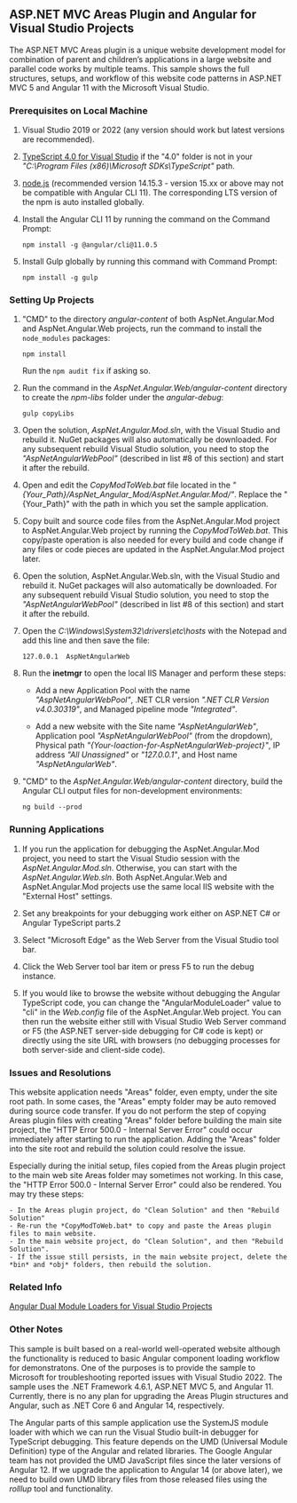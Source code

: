 ## ASP.NET MVC Areas Plugin and Angular for Visual Studio Projects

The ASP.NET MVC Areas plugin is a unique website development model for combination of parent and children’s applications in a large website and parallel code works by multiple teams. This sample shows the full structures, setups, and workflow of this website code patterns in ASP.NET MVC 5 and Angular 11 with the Microsoft Visual Studio.

### Prerequisites on Local Machine

1. Visual Studio 2019 or 2022 (any version should work but latest versions are recommended).

2. [TypeScript 4.0 for Visual Studio](https://marketplace.visualstudio.com/items?itemName=TypeScriptTeam.typescript-40) if the "4.0" folder is not in your *"C:\Program Files (x86)\Microsoft SDKs\TypeScript\"* path.

3. [node.js](https://nodejs.org/en/) (recommended version 14.15.3 - version 15.xx or above may not be compatible with Angular CLI 11). The corresponding LTS version of the npm is auto installed globally.

4. Install the Angular CLI 11 by running the command on the Command Prompt:
 
    `npm install -g @angular/cli@11.0.5`

5. Install Gulp globally by running this command with Command Prompt:
 
    `npm install -g gulp`

### Setting Up Projects

1. "CMD" to the directory *angular-content* of both AspNet.Angular.Mod and AspNet.Angular.Web projects, run the command to install the `node_modules` packages:

    `npm install`
	
    Run the `npm audit fix` if asking so.

2. Run the command in the *AspNet.Angular.Web/angular-content* directory to create the *npm-libs* folder under the *angular-debug*:

    `gulp copyLibs`

3. Open the solution, *AspNet.Angular.Mod.sln*, with the Visual Studio and rebuild it. NuGet packages will also automatically be downloaded. For any subsequent rebuild Visual Studio solution, you need to stop the *"AspNetAngularWebPool"* (described in list #8 of this section) and start it after the rebuild.

4. Open and edit the *CopyModToWeb.bat* file located in the *"{Your_Path}/AspNet_Angular_Mod/AspNet.Angular.Mod/"*. Replace the "{Your_Path}" with the path in which you set the sample application. 

5. Copy built and source code files from the AspNet.Angular.Mod project to AspNet.Angular.Web project by running the *CopyModToWeb.bat*. This copy/paste operation is also needed for every build and code change if any files or code pieces are updated in the AspNet.Angular.Mod project later.

6. Open the solution, AspNet.Angular.Web.sln, with the Visual Studio and rebuild it. NuGet packages will also automatically be downloaded. For any subsequent rebuild Visual Studio solution, you need to stop the *"AspNetAngularWebPool"* (described in list #8 of this section) and start it after the rebuild.

7. Open the *C:\Windows\System32\drivers\etc\hosts* with the Notepad and add this line and then save the file:

    `127.0.0.1  AspNetAngularWeb`

8. Run the **inetmgr** to open the local IIS Manager and perform these steps:

    - Add a new Application Pool with the name *"AspNetAngularWebPool"*, .NET CLR version *".NET CLR Version v4.0.30319"*, and Managed pipeline mode *"Integrated"*. 
    
	- Add a new website with the Site name *"AspNetAngularWeb"*, Application pool *"AspNetAngularWebPool"* (from the dropdown), Physical path *"{Your-loaction-for-AspNetAngularWeb-project}"*, IP address *"All Unassigned"* or *"127.0.0.1"*, and Host name *"AspNetAngularWeb"*. 

9. "CMD" to the *AspNet.Angular.Web/angular-content* directory, build the Angular CLI output files for non-development environments:

    `ng build --prod`

### Running Applications

1. If you run the application for debugging the AspNet.Angular.Mod project, you need to start the Visual Studio session with the *AspNet.Angular.Mod.sln*. Otherwise, you can start with the *AspNet.Angular.Web.sln*. Both AspNet.Angular.Web and AspNet.Angular.Mod projects use the same local IIS website with the "External Host" settings.

2. Set any breakpoints for your debugging work either on ASP.NET C# or Angular TypeScript parts.2

3. Select "Microsoft Edge" as the Web Server from the Visual Studio tool bar.

4. Click the Web Server tool bar item or press F5 to run the debug instance. 

5. If you would like to browse the website without debugging the Angular TypeScript code, you can change the "AngularModuleLoader" value to "cli" in the *Web.config* file of the AspNet.Angular.Web project. You can then run the website either still with Visual Studio Web Server command or F5 (the ASP.NET server-side debugging for C# code is kept) or directly using the site URL with browsers (no debugging processes for both server-side and client-side code). 

### Issues and Resolutions

This website application needs "Areas" folder, even empty, under the site root path. In some cases, the "Areas" empty folder may be auto removed during source code transfer. If you do not perform the step of copying Areas plugin files with creating "Areas" folder before building the main site project, the "HTTP Error 500.0 - Internal Server Error" could occur immediately after starting to run the application. Adding the "Areas" folder into the site root and rebuild the solution could resolve the issue. 

Especially during the initial setup, files copied from the Areas plugin project to the main web site Areas folder may sometimes not working. In this case, the "HTTP Error 500.0 - Internal Server Error" could also be rendered. You may try these steps:

    - In the Areas plugin project, do "Clean Solution" and then "Rebuild Solution"
    - Re-run the *CopyModToWeb.bat* to copy and paste the Areas plugin files to main website.	
    - In the main website project, do "Clean Solution", and then "Rebuild Solution".
    - If the issue still persists, in the main website project, delete the *bin* and *obj* folders, then rebuild the solution.

### Related Info

[Angular Dual Module Loaders for Visual Studio Projects](https://github.com/shenweiliu/AngularDualModuleLoaders)

### Other Notes

This sample is built based on a real-world well-operated website although the functionality is reduced to basic Angular component loading workflow for demonstratons. One of the purposes is to provide the sample to Microsoft for troubleshooting reported issues with Visual Studio 2022. The sample uses the .NET Framework 4.6.1, ASP.NET MVC 5, and Angular 11. Currently, there is no any plan for upgrading the Areas Plugin structures and Angular, such as .NET Core 6 and Angular 14, respectively.
 
The Angular parts of this sample application use the SystemJS module loader with which we can run the Visual Studio built-in debugger for TypeScript debugging. This feature depends on the UMD (Universal Module Definition) type of the Angular and related libraries. The Google Angular team has not provided the UMD JavaScript files since the later versions of Angular 12. If we upgrade the application to Angular 14 (or above later), we need to build own UMD library files from those released files using the *rolllup* tool and functionality.

